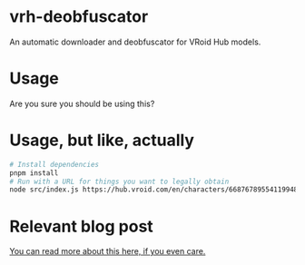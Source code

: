 # vrh-deobfuscator
An automatic downloader and deobfuscator for VRoid Hub models.

# Usage
Are you sure you should be using this?

# Usage, but like, actually
```bash
# Install dependencies
pnpm install
# Run with a URL for things you want to legally obtain
node src/index.js https://hub.vroid.com/en/characters/6687678955411994848/models/3497471223710880744
```

# Relevant blog post
[You can read more about this here, if you even care.](https://toon.link/blog/1740863435/stealing-intellectual-property)
